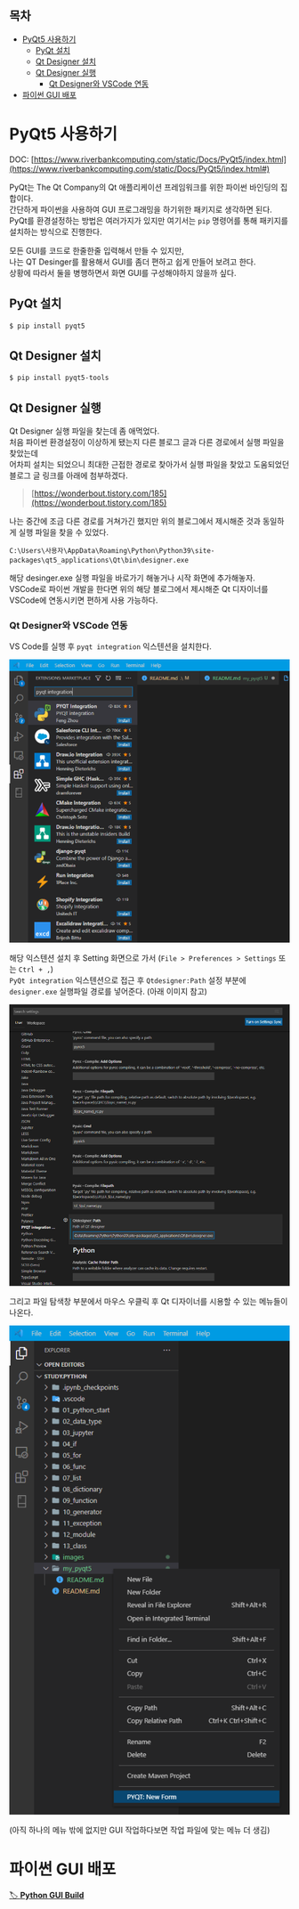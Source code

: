 ## 목차

- [PyQt5 사용하기](#pyqt5-사용하기)
  - [PyQt 설치](#pyqt-설치)
  - [Qt Designer 설치](#qt-designer-설치)
  - [Qt Designer 실행](#qt-designer-실행)
    - [Qt Designer와 VSCode 연동](#qt-designer와-vscode-연동)
- [파이썬 GUI 배포](#파이썬-gui-배포)

# PyQt5 사용하기

DOC: [https://www.riverbankcomputing.com/static/Docs/PyQt5/index.html](https://www.riverbankcomputing.com/static/Docs/PyQt5/index.html#)

PyQt는 The Qt Company의 Qt 애플리케이션 프레임워크를 위한 파이썬 바인딩의 집합이다.  
간단하게 파이썬을 사용하여 GUI 프로그래밍을 하기위한 패키지로 생각하면 된다.  
PyQt를 환경설정하는 방법은 여러가지가 있지만 여기서는 `pip` 명령어를 통해 패키지를 설치하는 방식으로 진행한다.

모든 GUI를 코드로 한줄한줄 입력해서 만들 수 있지만,  
나는 QT Desinger를 활용해서 GUI를 좀더 편하고 쉽게 만들어 보려고 한다.  
상황에 따라서 둘을 병행하면서 화면 GUI를 구성해야하지 않을까 싶다.

## PyQt 설치

```bash
$ pip install pyqt5
```

## Qt Designer 설치

```bash
$ pip install pyqt5-tools
```

## Qt Designer 실행

Qt Designer 실행 파일을 찾는데 좀 애먹었다.  
처음 파이썬 환경설정이 이상하게 됐는지 다른 블로그 글과 다른 경로에서 실행 파일을 찾았는데  
어차피 설치는 되었으니 최대한 근접한 경로로 찾아가서 실행 파일을 찾았고 도움되었던 블로그 글 링크를 아래에 첨부하겠다.

> [https://wonderbout.tistory.com/185](https://wonderbout.tistory.com/185)

나는 중간에 조금 다른 경로를 거쳐가긴 했지만 위의 블로그에서 제시해준 것과 동일하게 실행 파일을 찾을 수 있었다.  

`C:\Users\사용자\AppData\Roaming\Python\Python39\site-packages\qt5_applications\Qt\bin\designer.exe`

해당 desinger.exe 실행 파일을 바로가기 해놓거나 시작 화면에 추가해놓자.  
VSCode로 파이썬 개발을 한다면 위의 해당 블로그에서 제시해준 Qt 디자이너를 VSCode에 연동시키면 편하게 사용 가능하다.

### Qt Designer와 VSCode 연동

VS Code를 실행 후 `pyqt integration` 익스텐션을 설치한다.

![](../images/pyqt_integration.png)

해당 익스텐션 설치 후 Setting 화면으로 가서 (`File > Preferences > Settings` 또는 ` Ctrl + , `)  
`PyQt integration` 익스텐션으로 접근 후 `Qtdesigner:Path` 설정 부분에 `designer.exe` 실행파일 경로를 넣어준다. (아래 이미지 참고)

![](./../images/setting_pyqt_integration.png)

그리고 파일 탐색창 부분에서 마우스 우클릭 후 Qt 디자이너를 시용할 수 있는 메뉴들이 나온다.

![](./../images/run_new_form.png)

(아직 하나의 메뉴 밖에 없지만 GUI 작업하다보면 작업 파일에 맞는 메뉴 더 생김)

# 파이썬 GUI 배포

[🏷 **Python GUI Build**](./build)